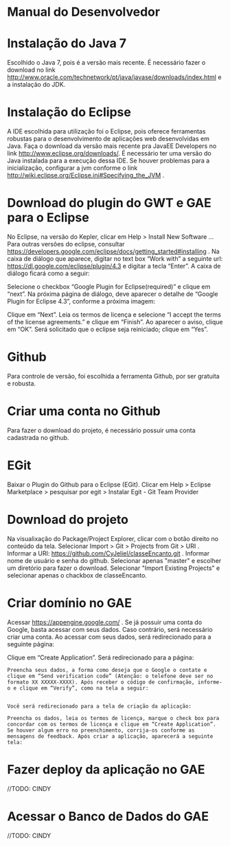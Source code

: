 Manual do Desenvolvedor
=======================
Instalação do Java 7
=======================
Escolhido o Java 7, pois é a versão mais recente. É necessário fazer o download no link http://www.oracle.com/technetwork/pt/java/javase/downloads/index.html e a instalação do JDK.

Instalação do Eclipse
=======================
A IDE escolhida para utilização foi o Eclipse, pois oferece ferramentas robustas para o desenvolvimento de aplicações web desenvolvidas em Java. Faça o download da versão mais recente pra JavaEE Developers no  link http://www.eclipse.org/downloads/. É necessário ter uma versão do Java instalada para a execução dessa IDE. Se houver problemas para a inicialização, configurar a jvm conforme o link http://wiki.eclipse.org/Eclipse.ini#Specifying_the_JVM .

Download do plugin do GWT e GAE para o Eclipse
==============================================
No Eclipse, na versão do Kepler, clicar em Help > Install New Software … Para outras versões do eclipse, consultar https://developers.google.com/eclipse/docs/getting_started#installing . Na caixa de diálogo que aparece, digitar no text box “Work with” a seguinte url: https://dl.google.com/eclipse/plugin/4.3 
e digitar a tecla “Enter”. A caixa de diálogo ficará como a seguir:

Selecione o checkbox “Google Plugin for Eclipse(required)” e clique em “next”. Na próxima página de diálogo, deve aparecer o detalhe de “Google Plugin for Eclipse 4.3”, conforme a próxima imagem:


Clique em “Next”. Leia os termos de licença e selecione “I accept the terms of the license agreements.” e clique em “Finish”. Ao aparecer o aviso, clique em “OK”. Será solicitado que o eclipse seja reiniciado; clique em “Yes”.

Github
======
Para controle de versão, foi escolhida a ferramenta Github, por ser gratuita e robusta.

Criar uma conta no Github
=========================
Para fazer o download do projeto, é necessário possuir uma conta cadastrada no github.

EGit
====
Baixar o Plugin do Github para o Eclipse (EGit). Clicar em Help > Eclipse Marketplace > pesquisar por egit > Instalar Egit - Git Team Provider

Download do projeto
===================
Na visualixação do Package/Project Explorer, clicar com o botão direito no conteúdo da tela. Selecionar Import > Git > Projects from Git > URI . Informar a URI: https://github.com/CyJeliel/classeEncanto.git . Informar nome de usuário e senha do github. Selecionar apenas "master" e escolher um diretório para fazer o download. Selecionar "Import Existing Projects" e selecionar apenas o chackbox de classeEncanto.

Criar domínio no GAE
====================
Acessar https://appengine.google.com/‎ . Se já possuir uma conta do Google, basta acessar com seus dados. Caso contrário, será necessário criar uma conta. Ao acessar com seus dados, será redirecionado para a seguinte página:


Clique em “Create Application”. Será redirecionado para a página:



	Preencha seus dados, a forma como deseja que o Google o contate e clique em “Send verification code” (Atenção: o telefone deve ser no formato XX XXXXX-XXXX). Após receber o código de confirmação, informe-o e clique em “Verify”, como na tela a seguir:


	Você será redirecionado para a tela de criação da aplicação:

	Preencha os dados, leia os termos de licença, marque o check box para concordar com os termos de licença e clique em “Create Application”. Se houver algum erro no preenchimento, corrija-os conforme as mensagens de feedback. Após criar a aplicação, aparecerá a seguinte tela:


Fazer deploy da aplicação no GAE
================================
//TODO: CINDY

Acessar o Banco de Dados do GAE
===============================
//TODO: CINDY


